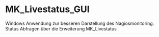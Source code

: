 # MK_Livestatus_GUI
Windows Anwendung zur besseren Darstellung des Nagiosmonitoring. Status Abfragen über die Erweiterung MK_Livestatus
